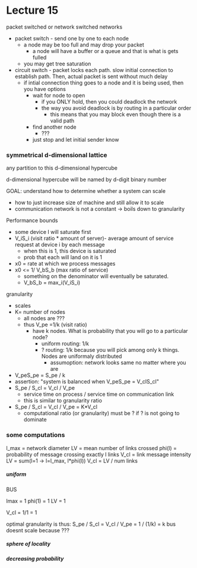 Lecture 15
===========


packet switched or network switched networks
  * packet switch - send one by one to each node
    * a node may be too full and may drop your packet
      * a node will have a buffer or a queue and that is what is gets fulled
    * you may get tree saturation
  * circuit switch - packet locks each path. slow initial connection to establish path. Then, actual packet is sent without much delay
    * if intial connection thing goes to a node and it is being used, then you have options
      * wait for node to open
        * if you ONLY hold, then you could deadlock the network
        * the way you avoid deadlock is by routing in a particular order
            * this means that you may block even though there is a valid path
      * find another node
        * ???
      * just stop and let initial sender know


### symmetrical d-dimensional lattice
any partition to this d-dimensional hypercube


d-dimensional hypercube will be named by d-digit binary number


GOAL: understand how to determine whether a system can scale
  * how to just increase size of machine and still allow it to scale
  * communication network is not a constant -> boils down to granularity



Performance bounds
  * some device I will saturate first
  * V_iS_i (visit ratio * amount of server)- average amount of service request at device i by each message
    * when this is 1, this device is saturated
    * prob that each will land on it is 1
  * x0 = rate at which we process messages
  * x0 <= 1/ V_bS_b  (max ratio of service)
    * something on the denominator will eventually be saturated.
    * V_bS_b = max_i(V_iS_i)

granularity
* scales
* K= number of nodes
  * all nodes are ???
  * thus V_pe =1/k (visit ratio)
    * have k nodes. What is probability that you will go to a particular node?
      * uniform routing: 1/k
      * ? routing: 1/k because you will pick among only k things. Nodes are uniformaly distributed
        * assumoption: network looks same no matter where you are
* V_peS_pe = S_pe / k
* assertion: "system is balanced when V_peS_pe = V_clS_cl"
* S_pe / S_cl = V_cl / V_pe
  * service time on process / service time on communication link
  * this is similar to granularity ratio
* S_pe / S_cl = V_cl / V_pe  = K*V_cl
  * computational ratio (or granularity) must be ? if ? is not going to dominate


### some computations
l_max = network diameter
LV = mean number of links crossed
phi(l) = probability of message crossing exactly l links
V_cl = link message intensity
LV = sum(l=1 -> l=l_max, l*phi(l))
V_cl = LV / num links


##### uniform
BUS

lmax = 1
phi(1) = 1
LV = 1

V_cl = 1/1 = 1

optimal granularity is thus: S_pe / S_cl = V_cl / V_pe = 1 / (1/k) = k
bus doesnt scale because ???



##### sphere of locality
##### decreasing probability

